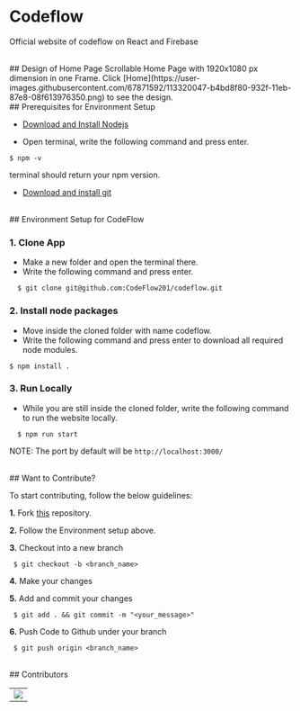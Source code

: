 # Codeflow

Official website of codeflow on React and Firebase

<br/>
## Design of Home Page 
Scrollable Home Page with 1920x1080 px dimension in one Frame. Click [Home](https://user-images.githubusercontent.com/67871592/113320047-b4bd8f80-932f-11eb-87e8-08f613976350.png) to see the design.

<br/>
## Prerequisites for Environment Setup

* [Download and Install Nodejs](https://nodejs.org/en/download/)

* Open terminal, write the following command and press enter.
```
$ npm -v
```
terminal should return your npm version.

* [Download and install git](https://git-scm.com/downloads)

<br/>
## Environment Setup for CodeFlow

  ### 1. Clone App
  
  * Make a new folder and open the terminal there.
  * Write the following command and press enter.
  
  ```
    $ git clone git@github.com:CodeFlow201/codeflow.git
  ```
    
 ### 2. Install node packages
 
  * Move inside the cloned folder with name codeflow.
  * Write the following command and press enter to download all required node modules.
 
   ```
   $ npm install .
  ```
  
### 3. Run Locally

 * While you are still inside the cloned folder, write the following command to run the website locally. 
 
 ```
   $ npm run start
 ```
  
  NOTE: The port by default will be ```http://localhost:3000/```
  
<br/>
## Want to Contribute?

To start contributing, follow the below guidelines: 

**1.**  Fork [this](git@github.com:CodeFlow201/codeflow.git) repository.

**2.**  Follow the Environment setup above.

**3.** Checkout into a new branch 

     $ git checkout -b <branch_name>

**4.** Make your changes

**5.** Add and commit your changes

     $ git add . && git commit -m "<your_message>"
     
**6.** Push Code to Github under your branch 

     $ git push origin <branch_name>   

<br/>
## Contributors
<table>
  <tr>
    <td>
      <a href="https://github.com/CodeFlow201/codeflow/graphs/contributors">
        <img src="https://contrib.rocks/image?repo=CodeFlow201/codeflow" />
      </a>
     </td>
  </tr>
</table>
